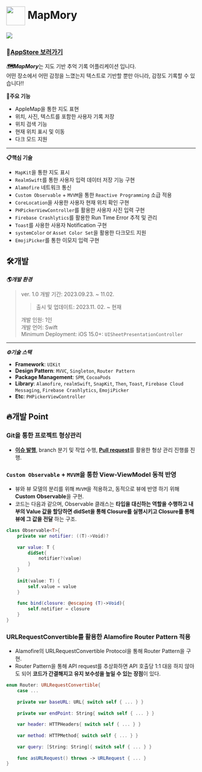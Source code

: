 # <img src="https://github.com/ILWAT/MapMory/assets/87518434/9d2b28fb-aefb-49c8-99b5-4ad2bd56e0dd" align="center" width="50" height="50"></img> MapMory
<img src="https://github.com/ILWAT/MapMory/assets/87518434/cf382f27-a390-4833-8ba8-f7d6ebf6f1ca"></img>

### 📲[AppStore 보러가기](https://apps.apple.com/kr/app/mapmory/id6470199900)  

***🗺️MapMory***는 지도 기반 추억 기록 어플리케이션 입니다.   
어떤 장소에서 어떤 감정을 느꼈는지 텍스트로 기반할 뿐만 아니라, 감정도 기록할 수 있습니다!!


**📱주요 기능**
- AppleMap을 통한 지도 표현
- 위치, 사진, 텍스트를 포함한 사용자 기록 저장
- 위치 검색 기능
- 현재 위치 표시 및 이동
- 다크 모드 지원

------
**📋핵심 기술**
- `MapKit`을 통한 지도 표시
- `RealmSwift`를 통한 사용자 입력 데이터 저장 기능 구현
- `Alamofire` 네트워크 통신
- `Custom Observable` + `MVVM`을 통한 `Reactive Programming` 소급 적용
- `CoreLocation`을 사용한 사용자 현재 위치 확인 구현
- `PHPickerViewController`를 활용한 사용자 사진 입력 구현
- `Firebase Crashlytics`를 활용한 Run Time Error 추적 및 관리
- `Toast`를 사용한 사용자 Notification 구현
- `systemColor` or `Asset Color Set`을 활용한 다크모드 지원
- `EmojiPicker`를 통한 이모지 입력 구현


## 🛠️개발
***🌎개발 환경***
> ver. 1.0 개발 기간: 2023.09.23. ~ 11.02.  
>> 출시 및 업데이트: 2023.11. 02. ~ 현재
>
> 개발 인원: 1인  
> 개발 언어: Swift  
> Minimum Deployment: iOS 15.0+: `UISheetPresentationController`
---------
***⚙️기술 스택***
- **Framework**: `UIKit`
- **Design Pattern**: `MVVC`, `Singleton`, `Router Pattern`
- **Package Management**: `SPM`, `CocoaPods`
- **Library**:  `Alamofire`, `realmSwift`, `SnapKit`, `Then`, `Toast`, `Firebase Cloud Messaging`, `Firebase Crashlytics`, `EmojiPicker`
- **Etc**: `PHPickerViewController` 


## 🔥개발 Point
### Git을 통한 프로젝트 형상관리
  - [**이슈 발행**](https://github.com/ILWAT/MapMory/issues), branch 분기 및 작업 수행,  [**Pull request**](https://github.com/ILWAT/MapMory/pulls?q=is%3Apr+is%3Aclosed)를 활용한 형상 관리 진행를 진행.

### `Custom Observable` + `MVVM`을 통한 View-ViewModel 동적 반영
- 뷰와 뷰 모델의 분리를 위해 `MVVM`을 적용하고, 동적으로 뷰에 반영 하기 위해 **Custom Observable**을 구현.
- 코드는 다음과 같으며, Observable 클래스는 **타입을 대신하는 역할을 수행하고 내부의 Value 값을 할당하면 didSet을 통해 Closure를 실행시키고 Closure를 통해 뷰에 그 값을 전달** 하는 구조.
```Swift
class Observable<T>{
    private var notifier: ((T)->Void)?
    
    var value: T {
        didSet{
            notifier?(value)
        }
    }
    
    init(value: T) {
        self.value = value
    }
    
    func bind(closure: @escaping (T)->Void){
        self.notifier = closure
    }
}
```

### URLRequestConvertible를 활용한 Alamofire Router Pattern 적용
- Alamofire의 URLRequestConvertible Protocol을 통해 Router Pattern을 구현.
- Router Pattern을 통해 API request를 추상화하면 API 호출당 1:1 대응 하지 않아도 되어 **코드가 간결해지고 유지 보수성을 높일 수 있는 장점**이 있다.
```Swift
enum Router: URLRequestConvertible{
    case ...
    
    private var baseURL: URL{ switch self { ... } }
    
    private var endPoint: String{ switch self { ... } }
    
    var header: HTTPHeaders{ switch self { ... } }
    
    var method: HTTPMethod{ switch self { ... } }
    
    var query: [String: String]{ switch self { ... } }
    
    func asURLRequest() throws -> URLRequest { ... }
}
```


<!-- 
## ⚠Trouble Shooting

## 📔회고
- 최초로 PG사의 SDK를 통해 결제를 달 수 있어, **결제 시스템 구현에 대한 두려움이 해소**되었다.
- 열거형을 RawValue로 초기화 해야하는 상황에서 추상화를 하기 위해 많은 고민을 끝에 `RawValue Protocol`을 알게되었고 이를 통해 NetworkError에 관해서 추상화하여 Generic사용이 가능하게 하여 재사용성을 높일 수 있게 되었다.
- Moya의 TargetType(Router Pattern)을 **DI를 통해 분리**를 했다면 유지보수성이 좋고 간결한 코드를 작성할 수 있을 것 같지만 실제로 적용하지 못해 아쉽다.
-->